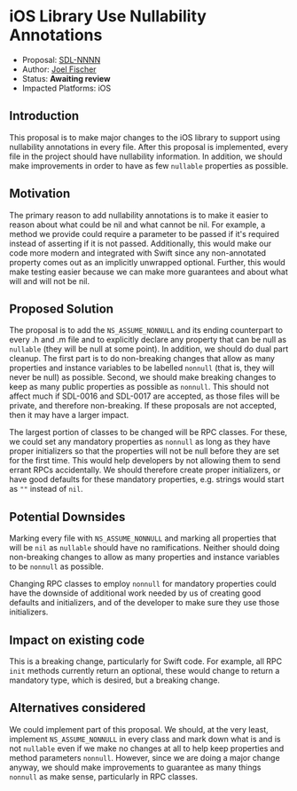 # iOS Library Use Nullability Annotations
* Proposal: [SDL-NNNN](NNNN-filename.md)
* Author: [Joel Fischer](https://github.com/joeljfischer)
* Status: **Awaiting review**
* Impacted Platforms: iOS

## Introduction
This proposal is to make major changes to the iOS library to support using nullability annotations in every file. After this proposal is implemented, every file in the project should have nullability information. In addition, we should make improvements in order to have as few `nullable` properties as possible.

## Motivation
The primary reason to add nullability annotations is to make it easier to reason about what could be nil and what cannot be nil. For example, a method we provide could require a parameter to be passed if it's required instead of asserting if it is not passed. Additionally, this would make our code more modern and integrated with Swift since any non-annotated property comes out as an implicitly unwrapped optional. Further, this would make testing easier because we can make more guarantees and about what will and will not be nil.

## Proposed Solution
The proposal is to add the `NS_ASSUME_NONNULL` and its ending counterpart to every .h and .m file and to explicitly declare any property that can be null as `nullable` (they will be null at some point). In addition, we should do dual part cleanup. The first part is to do non-breaking changes that allow as many properties and instance variables to be labelled `nonnull` (that is, they will never be null) as possible. Second, we should make breaking changes to keep as many public properties as possible as `nonnull`. This should not affect much if SDL-0016 and SDL-0017 are accepted, as those files will be private, and therefore non-breaking. If these proposals are not accepted, then it may have a larger impact.

The largest portion of classes to be changed will be RPC classes. For these, we could set any mandatory properties as `nonnull` as long as they have proper initializers so that the properties will not be null before they are set for the first time. This would help developers by not allowing them to send errant RPCs accidentally. We should therefore create proper initializers, or have good defaults for these mandatory properties, e.g. strings would start as `""` instead of `nil`.

## Potential Downsides
Marking every file with `NS_ASSUME_NONNULL` and marking all properties that will be `nil` as `nullable` should have no ramifications. Neither should doing non-breaking changes to allow as many properties and instance variables to be `nonnull` as possible.

Changing RPC classes to employ `nonnull` for mandatory properties could have the downside of additional work needed by us of creating good defaults and initializers, and of the developer to make sure they use those initializers.

## Impact on existing code
This is a breaking change, particularly for Swift code. For example, all RPC `init` methods currently return an optional, these would change to return a mandatory type, which is desired, but a breaking change.

## Alternatives considered
We could implement part of this proposal. We should, at the very least, implement `NS_ASSUME_NONNULL` in every class and mark down what is and is not `nullable` even if we make no changes at all to help keep properties and method parameters `nonnull`. However, since we are doing a major change anyway, we should make improvements to guarantee as many things `nonnull` as make sense, particularly in RPC classes.
